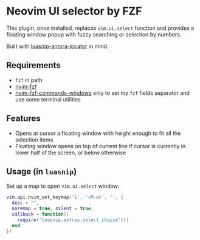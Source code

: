 # Neovim UI selector by FZF

This plugin, once installed, replaces `vim.ui.select` function and provides
a floating window popup with fuzzy searching or selection by numbers.

Built with
[luasnip-antora-locator](https://github.com/cpkio/luasnip-antora-locator) in
mind.

## Requirements

* `fzf` in path
* [nvim-fzf](https://github.com/vijaymarupudi/nvim-fzf)
* [nvim-fzf-commands-windows](https://github.com/cpkio/nvim-fzf-commands-win)
  only to set my `fzf` fields separator and use some terminal utilities

## Features

* Opens at cursor a floating window with height enough to fit all the selection items
* Floating window opens on top of current line if cursor is currently in lower
  half of the screen, or below otherwise

## Usage (in `luasnip`)

Set up a map to open `vim.ui.select` window:

```lua
vim.api.nvim_set_keymap('i', '<M-o>', '', {
  desc = "",
  noremap = true, silent = true,
  callback = function()
    require("luasnip.extras.select_choice")()
  end
})
```
